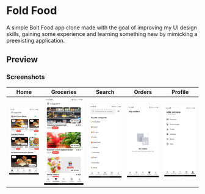 # Fold Food

A simple Bolt Food app clone made with the goal of improving my UI design skills, gaining some experience and learning something new by mimicking a preexisting application.

## Preview

### Screenshots

| Home                              | Groceries                                   | Search                                | Orders                                | Profile                                 |
| --------------------------------- | ------------------------------------------- | ------------------------------------- | ------------------------------------- | --------------------------------------- |
| ![Home](preview/preview_home.jpg) | ![Groceries](preview/preview_groceries.jpg) | ![Search](preview/preview_search.jpg) | ![Orders](preview/preview_orders.jpg) | ![Profile](preview/preview_profile.jpg) |
